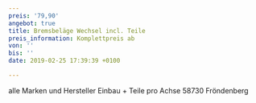 ```yaml
---
preis: '79,90'
angebot: true
title: Bremsbeläge Wechsel incl. Teile
preis_information: Komplettpreis ab
von: ''
bis: ''
date: 2019-02-25 17:39:39 +0100

---
```

alle Marken und Hersteller Einbau + Teile pro Achse 58730 Fröndenberg